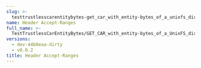 ```yaml
---
slug: >-
  testtrustlesscarentitybytes-get_car_with_entity-bytes_of_a_unixfs_directory_(accept_header)-header_accept-ranges
name: Header Accept-Ranges
full_name: >-
  TestTrustlessCarEntityBytes/GET_CAR_with_entity-bytes_of_a_UnixFS_directory_(Accept_Header)/Header_Accept-Ranges
versions:
  - dev-44b0eaa-dirty
  - v0.0.2
title: Header Accept-Ranges
---
```


